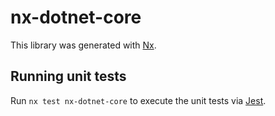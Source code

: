 # nx-dotnet-core

This library was generated with [Nx](https://nx.dev).

## Running unit tests

Run `nx test nx-dotnet-core` to execute the unit tests via [Jest](https://jestjs.io).
